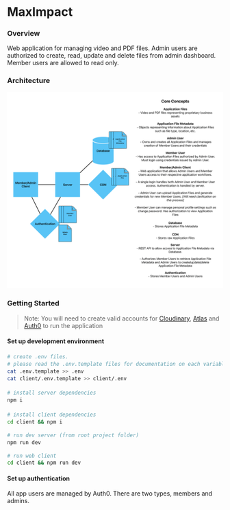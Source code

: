 # MaxImpact


### Overview
Web application for managing video and PDF files. Admin users are authorized to create, read, update and delete files from admin dashboard. Member users are allowed to read only.

### Architecture
![Architecture Diagram](./docs/MaxImpact%20Project%20Architecture-1.png)

### Getting Started

> Note: You will need to create valid accounts for [Cloudinary](https://cloudinary.com/), [Atlas](https://www.mongodb.com/) and [Auth0](https://auth0.com/) to run the application

#### Set up development environment
```bash
# create .env files.
# please read the .env.template files for documentation on each variable value
cat .env.template >> .env
cat client/.env.template >> client/.env

# install server dependencies
npm i

# install client dependencies
cd client && npm i
```
```bash
# run dev server (from root project folder)
npm run dev
```
```bash
# run web client    
cd client && npm run dev
```

#### Set up authentication
All app users are managed by Auth0. There are two types, members and admins. 